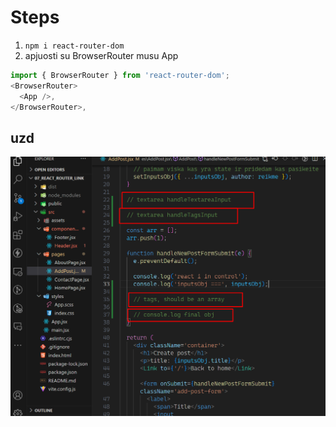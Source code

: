 # Steps

1. `npm i react-router-dom`
2. apjuosti su BrowserRouter musu App

```js
import { BrowserRouter } from 'react-router-dom';
<BrowserRouter>
  <App />,
</BrowserRouter>,
```

## uzd

![](assets/2024-01-18-12-00-51.png)
